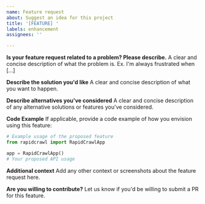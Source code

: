 ```yaml
---
name: Feature request
about: Suggest an idea for this project
title: '[FEATURE] '
labels: enhancement
assignees: ''

---
```


**Is your feature request related to a problem? Please describe.**
A clear and concise description of what the problem is. Ex. I'm always frustrated when [...]

**Describe the solution you'd like**
A clear and concise description of what you want to happen.

**Describe alternatives you've considered**
A clear and concise description of any alternative solutions or features you've considered.

**Code Example**
If applicable, provide a code example of how you envision using this feature:
```python
# Example usage of the proposed feature
from rapidcrawl import RapidCrawlApp

app = RapidCrawlApp()
# Your proposed API usage
```

**Additional context**
Add any other context or screenshots about the feature request here.

**Are you willing to contribute?**
Let us know if you'd be willing to submit a PR for this feature.